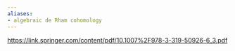 ```yaml
---
aliases:
- algebraic de Rham cohomology
---
```















<https://link.springer.com/content/pdf/10.1007%2F978-3-319-50926-6_3.pdf>
